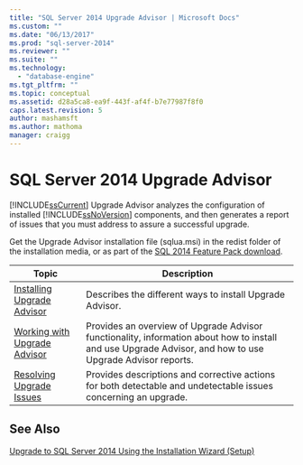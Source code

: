 ```yaml
---
title: "SQL Server 2014 Upgrade Advisor | Microsoft Docs"
ms.custom: ""
ms.date: "06/13/2017"
ms.prod: "sql-server-2014"
ms.reviewer: ""
ms.suite: ""
ms.technology: 
  - "database-engine"
ms.tgt_pltfrm: ""
ms.topic: conceptual
ms.assetid: d28a5ca8-ea9f-443f-af4f-b7e77987f8f0
caps.latest.revision: 5
author: mashamsft
ms.author: mathoma
manager: craigg
---
```

# SQL Server 2014 Upgrade Advisor
  [!INCLUDE[ssCurrent](../../includes/sscurrent-md.md)] Upgrade Advisor analyzes the configuration of installed [!INCLUDE[ssNoVersion](../../includes/ssnoversion-md.md)] components, and then generates a report of issues that you must address to assure a successful upgrade.  
  
 Get the Upgrade Advisor installation file (sqlua.msi) in the redist folder of the installation media, or as part of the [SQL 2014 Feature Pack download](http://www.microsoft.com/download/details.aspx?id=42295).  
  
|Topic|Description|  
|-----------|-----------------|  
|[Installing Upgrade Advisor](../../../2014/sql-server/install/installing-upgrade-advisor.md)|Describes the different ways to install Upgrade Advisor.|  
|[Working with Upgrade Advisor](../../../2014/sql-server/install/working-with-upgrade-advisor.md)|Provides an overview of Upgrade Advisor functionality, information about how to install and use Upgrade Advisor, and how to use Upgrade Advisor reports.|  
|[Resolving Upgrade Issues](../../../2014/sql-server/install/resolving-upgrade-issues.md)|Provides descriptions and corrective actions for both detectable and undetectable issues concerning an upgrade.|  
  
## See Also  
 [Upgrade to SQL Server 2014 Using the Installation Wizard &#40;Setup&#41;](../../database-engine/install-windows/upgrade-sql-server-using-the-installation-wizard-setup.md)  
  
  
